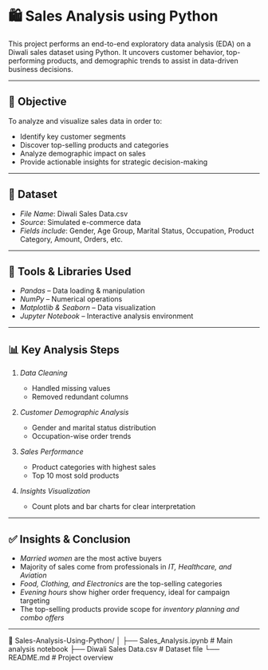 # 🛍 Sales Analysis using Python

This project performs an end-to-end exploratory data analysis (EDA) on a Diwali sales dataset using Python. It uncovers customer behavior, top-performing products, and demographic trends to assist in data-driven business decisions.

---

## 📌 Objective

To analyze and visualize sales data in order to:
- Identify key customer segments
- Discover top-selling products and categories
- Analyze demographic impact on sales
- Provide actionable insights for strategic decision-making

---

## 📂 Dataset

- *File Name*: Diwali Sales Data.csv
- *Source*: Simulated e-commerce data
- *Fields include*: Gender, Age Group, Marital Status, Occupation, Product Category, Amount, Orders, etc.

---

## 🧰 Tools & Libraries Used

- *Pandas* – Data loading & manipulation  
- *NumPy* – Numerical operations  
- *Matplotlib & Seaborn* – Data visualization  
- *Jupyter Notebook* – Interactive analysis environment  

---

## 📊 Key Analysis Steps

1. *Data Cleaning*
   - Handled missing values
   - Removed redundant columns

2. *Customer Demographic Analysis*
   - Gender and marital status distribution
   - Occupation-wise order trends

3. *Sales Performance*
   - Product categories with highest sales
   - Top 10 most sold products

4. *Insights Visualization*
   - Count plots and bar charts for clear interpretation

---

## ✅ Insights & Conclusion

- *Married women* are the most active buyers
- Majority of sales come from professionals in *IT, Healthcare, and Aviation*
- *Food, Clothing, and Electronics* are the top-selling categories
- *Evening hours* show higher order frequency, ideal for campaign targeting
- The top-selling products provide scope for *inventory planning and combo offers*

---
📁 Sales-Analysis-Using-Python/
│
├── Sales_Analysis.ipynb      # Main analysis notebook
├── Diwali Sales Data.csv     # Dataset file
└── README.md                 # Project overview
